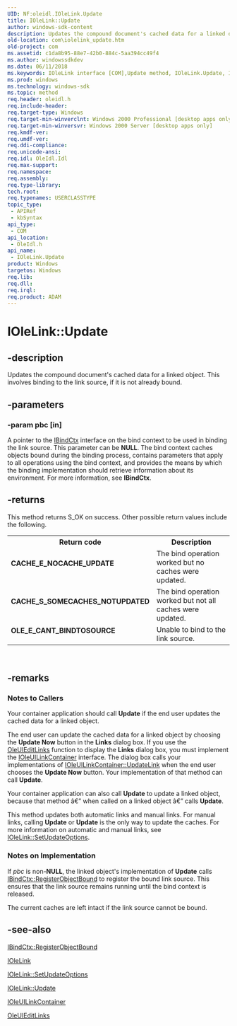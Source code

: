 ```yaml
---
UID: NF:oleidl.IOleLink.Update
title: IOleLink::Update
author: windows-sdk-content
description: Updates the compound document's cached data for a linked object. This involves binding to the link source, if it is not already bound.
old-location: com\iolelink_update.htm
old-project: com
ms.assetid: c1da8b95-88e7-42b0-884c-5aa394cc49f4
ms.author: windowssdkdev
ms.date: 06/11/2018
ms.keywords: IOleLink interface [COM],Update method, IOleLink.Update, IOleLink::Update, Update, Update method [COM], Update method [COM],IOleLink interface, _ole_iolelink_update, com.iolelink_update, oleidl/IOleLink::Update
ms.prod: windows
ms.technology: windows-sdk
ms.topic: method
req.header: oleidl.h
req.include-header: 
req.target-type: Windows
req.target-min-winverclnt: Windows 2000 Professional [desktop apps only]
req.target-min-winversvr: Windows 2000 Server [desktop apps only]
req.kmdf-ver: 
req.umdf-ver: 
req.ddi-compliance: 
req.unicode-ansi: 
req.idl: OleIdl.Idl
req.max-support: 
req.namespace: 
req.assembly: 
req.type-library: 
tech.root: 
req.typenames: USERCLASSTYPE
topic_type:
 - APIRef
 - kbSyntax
api_type:
 - COM
api_location:
 - OleIdl.h
api_name:
 - IOleLink.Update
product: Windows
targetos: Windows
req.lib: 
req.dll: 
req.irql: 
req.product: ADAM
---
```


# IOleLink::Update


## -description


Updates the compound document's cached data for a linked object. This involves binding to the link source, if it is not already bound.


## -parameters




### -param pbc [in]

A pointer to the <a href="https://msdn.microsoft.com/e4c8abb5-0c89-44dd-8d95-efbfcc999b46">IBindCtx</a> interface on the bind context to be used in binding the link source. This parameter can be <b>NULL</b>. The bind context caches objects bound during the binding process, contains parameters that apply to all operations using the bind context, and provides the means by which the binding implementation should retrieve information about its environment. For more information, see <b>IBindCtx</b>.


## -returns



This method returns S_OK on success. Other possible return values include the following.

<table>
<tr>
<th>Return code</th>
<th>Description</th>
</tr>
<tr>
<td width="40%">
<dl>
<dt><b>CACHE_E_NOCACHE_UPDATE</b></dt>
</dl>
</td>
<td width="60%">
The bind operation worked but no caches were updated.

</td>
</tr>
<tr>
<td width="40%">
<dl>
<dt><b>CACHE_S_SOMECACHES_NOTUPDATED</b></dt>
</dl>
</td>
<td width="60%">
The bind operation worked but not all caches were updated.

</td>
</tr>
<tr>
<td width="40%">
<dl>
<dt><b>OLE_E_CANT_BINDTOSOURCE</b></dt>
</dl>
</td>
<td width="60%">
Unable to bind to the link source.

</td>
</tr>
</table>
 




## -remarks



<h3><a id="Notes_to_Callers"></a><a id="notes_to_callers"></a><a id="NOTES_TO_CALLERS"></a>Notes to Callers</h3>
Your container application should call <b>Update</b> if the end user updates the cached data for a linked object.

The end user can update the cached data for a linked object by choosing the <b>Update Now</b> button in the <b>Links</b> dialog box. If you use the <a href="https://msdn.microsoft.com/17c7daf8-83bf-4cfd-a67c-a638630ca263">OleUIEditLinks</a> function to display the <b>Links</b> dialog box, you must implement the <a href="https://msdn.microsoft.com/7fc0aab3-7476-49ec-8a1d-3f4851f9f31c">IOleUILinkContainer</a> interface. The dialog box calls your implementations of <a href="https://msdn.microsoft.com/fccee32a-3a6f-4ef8-9ca7-c5b664ee03cf">IOleUILinkContainer::UpdateLink</a> when the end user chooses the <b>Update Now</b> button. Your implementation of that method can call <b>Update</b>.

Your container application can also call <b>Update</b> to update a linked object, because that method â€” when called on a linked object â€” calls <b>Update</b>.

This method updates both automatic links and manual links. For manual links, calling <b>Update</b> or <b>Update</b> is the only way to update the caches. For more information on automatic and manual links, see <a href="https://msdn.microsoft.com/310c25b5-a2f6-4ed7-8673-c53809fad32f">IOleLink::SetUpdateOptions</a>.

<h3><a id="Notes_on_Implementation"></a><a id="notes_on_implementation"></a><a id="NOTES_ON_IMPLEMENTATION"></a>Notes on Implementation</h3>
If <i>pbc</i> is non-<b>NULL</b>, the linked object's implementation of <b>Update</b> calls <a href="https://msdn.microsoft.com/84d49231-5fdd-4a89-8e76-1f0e56bc553f">IBindCtx::RegisterObjectBound</a> to register the bound link source. This ensures that the link source remains running until the bind context is released.

The current caches are left intact if the link source cannot be bound.




## -see-also




<a href="https://msdn.microsoft.com/84d49231-5fdd-4a89-8e76-1f0e56bc553f">IBindCtx::RegisterObjectBound</a>



<a href="https://msdn.microsoft.com/4a34a90d-df1b-4bbf-8365-9d741c18ff74">IOleLink</a>



<a href="https://msdn.microsoft.com/310c25b5-a2f6-4ed7-8673-c53809fad32f">IOleLink::SetUpdateOptions</a>



<a href="https://msdn.microsoft.com/c1da8b95-88e7-42b0-884c-5aa394cc49f4">IOleLink::Update</a>



<a href="https://msdn.microsoft.com/7fc0aab3-7476-49ec-8a1d-3f4851f9f31c">IOleUILinkContainer</a>



<a href="https://msdn.microsoft.com/17c7daf8-83bf-4cfd-a67c-a638630ca263">OleUIEditLinks</a>
 

 

